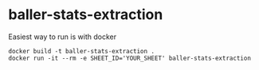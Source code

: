 # baller-stats-extraction
Easiest way to run is with docker

```shell
docker build -t baller-stats-extraction .
docker run -it --rm -e SHEET_ID='YOUR_SHEET' baller-stats-extraction
```